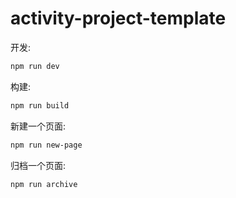 # activity-project-template

开发:

```sh
npm run dev
```

构建:

```sh
npm run build
```

新建一个页面:

```sh
npm run new-page
```

归档一个页面:

```sh
npm run archive
```
